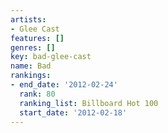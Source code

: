 ```yaml
---
artists:
- Glee Cast
features: []
genres: []
key: bad-glee-cast
name: Bad
rankings:
- end_date: '2012-02-24'
  rank: 80
  ranking_list: Billboard Hot 100
  start_date: '2012-02-18'
---
```


